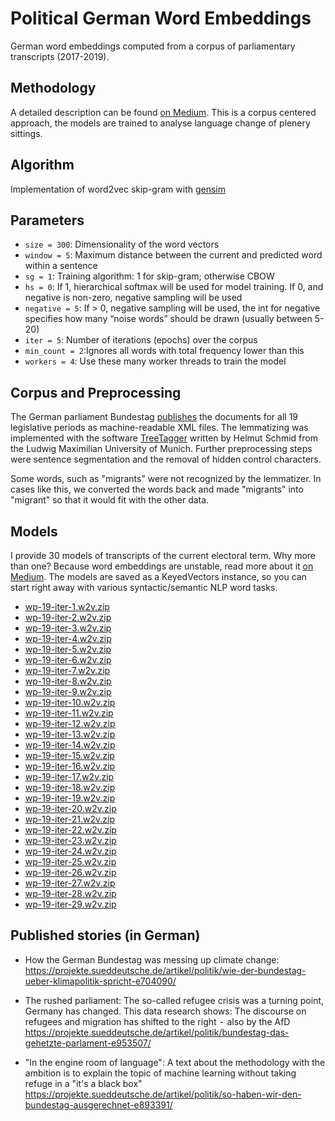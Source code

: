 # Political German Word Embeddings

German word embeddings computed from a corpus of parliamentary transcripts (2017-2019). 

## Methodology 

A detailed description can be found [on Medium](https://medium.com/@martina.schories/using-word-embeddings-as-a-method-for-journalistic-research-ae82ffea7a62). This is a corpus centered approach, the models are trained to analyse language change of plenery sittings.

## Algorithm

Implementation of word2vec skip-gram with [gensim](https://radimrehurek.com/gensim/models/word2vec.html)

## Parameters

* `size = 300`: Dimensionality of the word vectors
* `window = 5`: Maximum distance between the current and predicted word within a sentence
* `sg = 1`: Training algorithm: 1 for skip-gram; otherwise CBOW
* `hs = 0`: If 1, hierarchical softmax will be used for model training. If 0, and negative is non-zero, negative sampling will be used
* `negative = 5`: If > 0, negative sampling will be used, the int for negative specifies how many “noise words” should be drawn (usually between 5-20)
* `iter = 5`: Number of iterations (epochs) over the corpus
* `min_count = 2`:Ignores all words with total frequency lower than this
* `workers = 4`: Use these many worker threads to train the model

## Corpus and Preprocessing

The German parliament Bundestag [publishes](https://www.bundestag.de/services/opendata) the documents for all 19 legislative periods as machine-readable XML files. The lemmatizing was implemented with the software [TreeTagger](https://www.cis.uni-muenchen.de/~schmid/tools/TreeTagger/) written by Helmut Schmid from the Ludwig Maximilian University of Munich. Further preprocessing steps were sentence segmentation and the removal of hidden control characters.

Some words, such as "migrants" were not recognized by the lemmatizer. In cases like this, we converted the words back and made "migrants" into "migrant" so that it would fit with the other data. 

## Models

I provide 30 models of transcripts of the current electoral term. Why more than one? Because word embeddings are unstable, read more about it [on Medium](https://medium.com/@martina.schories/using-word-embeddings-as-a-method-for-journalistic-research-ae82ffea7a62). The models are saved as a KeyedVectors instance, so you can start right away with various syntactic/semantic NLP word tasks.

* [wp-19-iter-1.w2v.zip](https://gfx.sueddeutsche.de/data/politicalGermanWordEmbeddings/wp-19-iter-1.w2v.zip)
* [wp-19-iter-2.w2v.zip](https://gfx.sueddeutsche.de/data/politicalGermanWordEmbeddings/wp-19-iter-2.w2v.zip)
* [wp-19-iter-3.w2v.zip](https://gfx.sueddeutsche.de/data/politicalGermanWordEmbeddings/wp-19-iter-3.w2v.zip)
* [wp-19-iter-4.w2v.zip](https://gfx.sueddeutsche.de/data/politicalGermanWordEmbeddings/wp-19-iter-4.w2v.zip)
* [wp-19-iter-5.w2v.zip](https://gfx.sueddeutsche.de/data/politicalGermanWordEmbeddings/wp-19-iter-5.w2v.zip)
* [wp-19-iter-6.w2v.zip](https://gfx.sueddeutsche.de/data/politicalGermanWordEmbeddings/wp-19-iter-6.w2v.zip)
* [wp-19-iter-7.w2v.zip](https://gfx.sueddeutsche.de/data/politicalGermanWordEmbeddings/wp-19-iter-7.w2v.zip)
* [wp-19-iter-8.w2v.zip](https://gfx.sueddeutsche.de/data/politicalGermanWordEmbeddings/wp-19-iter-8.w2v.zip)
* [wp-19-iter-9.w2v.zip](https://gfx.sueddeutsche.de/data/politicalGermanWordEmbeddings/wp-19-iter-9.w2v.zip)
* [wp-19-iter-10.w2v.zip](https://gfx.sueddeutsche.de/data/politicalGermanWordEmbeddings/wp-19-iter-10.w2v.zip)
* [wp-19-iter-11.w2v.zip](https://gfx.sueddeutsche.de/data/politicalGermanWordEmbeddings/wp-19-iter-11.w2v.zip)
* [wp-19-iter-12.w2v.zip](https://gfx.sueddeutsche.de/data/politicalGermanWordEmbeddings/wp-19-iter-12.w2v.zip)
* [wp-19-iter-13.w2v.zip](https://gfx.sueddeutsche.de/data/politicalGermanWordEmbeddings/wp-19-iter-13.w2v.zip)
* [wp-19-iter-14.w2v.zip](https://gfx.sueddeutsche.de/data/politicalGermanWordEmbeddings/wp-19-iter-14.w2v.zip)
* [wp-19-iter-15.w2v.zip](https://gfx.sueddeutsche.de/data/politicalGermanWordEmbeddings/wp-19-iter-15.w2v.zip)
* [wp-19-iter-16.w2v.zip](https://gfx.sueddeutsche.de/data/politicalGermanWordEmbeddings/wp-19-iter-16.w2v.zip)
* [wp-19-iter-17.w2v.zip](https://gfx.sueddeutsche.de/data/politicalGermanWordEmbeddings/wp-19-iter-17.w2v.zip)
* [wp-19-iter-18.w2v.zip](https://gfx.sueddeutsche.de/data/politicalGermanWordEmbeddings/wp-19-iter-18.w2v.zip)
* [wp-19-iter-19.w2v.zip](https://gfx.sueddeutsche.de/data/politicalGermanWordEmbeddings/wp-19-iter-19.w2v.zip)
* [wp-19-iter-20.w2v.zip](https://gfx.sueddeutsche.de/data/politicalGermanWordEmbeddings/wp-19-iter-20.w2v.zip)
* [wp-19-iter-21.w2v.zip](https://gfx.sueddeutsche.de/data/politicalGermanWordEmbeddings/wp-19-iter-21.w2v.zip)
* [wp-19-iter-22.w2v.zip](https://gfx.sueddeutsche.de/data/politicalGermanWordEmbeddings/wp-19-iter-22.w2v.zip)
* [wp-19-iter-23.w2v.zip](https://gfx.sueddeutsche.de/data/politicalGermanWordEmbeddings/wp-19-iter-23.w2v.zip)
* [wp-19-iter-24.w2v.zip](https://gfx.sueddeutsche.de/data/politicalGermanWordEmbeddings/wp-19-iter-24.w2v.zip)
* [wp-19-iter-25.w2v.zip](https://gfx.sueddeutsche.de/data/politicalGermanWordEmbeddings/wp-19-iter-25.w2v.zip)
* [wp-19-iter-26.w2v.zip](https://gfx.sueddeutsche.de/data/politicalGermanWordEmbeddings/wp-19-iter-26.w2v.zip)
* [wp-19-iter-27.w2v.zip](https://gfx.sueddeutsche.de/data/politicalGermanWordEmbeddings/wp-19-iter-27.w2v.zip)
* [wp-19-iter-28.w2v.zip](https://gfx.sueddeutsche.de/data/politicalGermanWordEmbeddings/wp-19-iter-28.w2v.zip)
* [wp-19-iter-29.w2v.zip](https://gfx.sueddeutsche.de/data/politicalGermanWordEmbeddings/wp-19-iter-29.w2v.zip)

## Published stories (in German)
* How the German Bundestag was messing up climate change: https://projekte.sueddeutsche.de/artikel/politik/wie-der-bundestag-ueber-klimapolitik-spricht-e704090/

* The rushed parliament: The so-called refugee crisis was a turning point, Germany has changed. This data research shows: The discourse on refugees and migration has shifted to the right  -  also by the AfD https://projekte.sueddeutsche.de/artikel/politik/bundestag-das-gehetzte-parlament-e953507/

* "In the engine room of language": A text about the methodology with the ambition is to explain the topic of machine learning without taking refuge in a "it's a black box" https://projekte.sueddeutsche.de/artikel/politik/so-haben-wir-den-bundestag-ausgerechnet-e893391/
